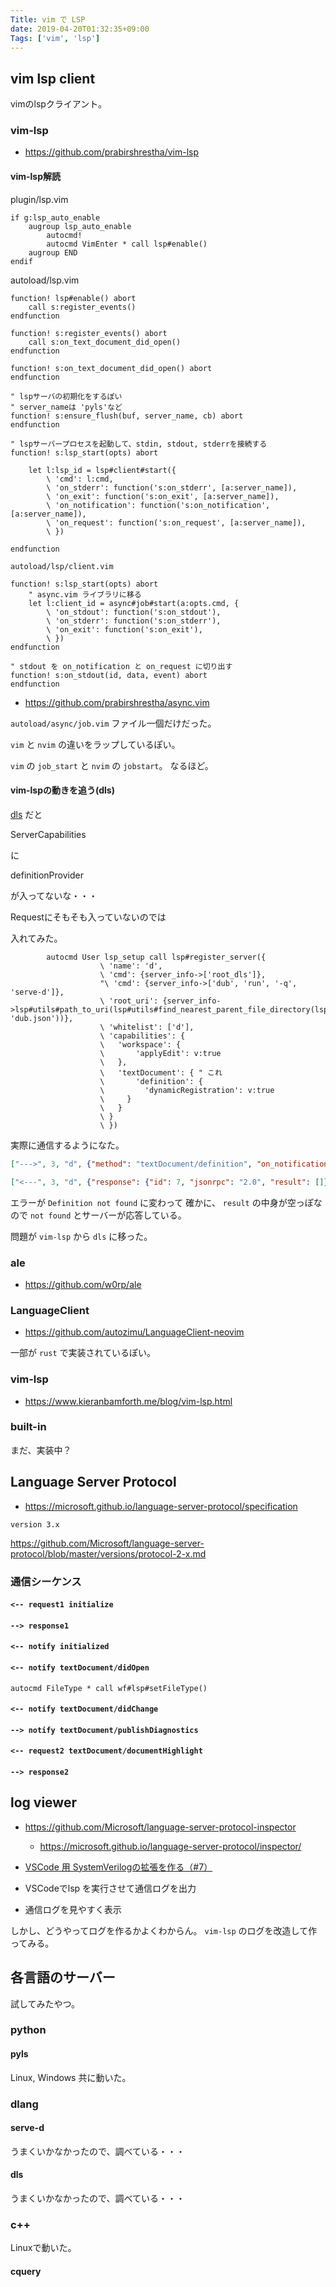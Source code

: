```yaml
---
Title: vim で LSP
date: 2019-04-20T01:32:35+09:00
Tags: ['vim', 'lsp']
---
```


## vim lsp client

vimのlspクライアント。

### vim-lsp

* https://github.com/prabirshrestha/vim-lsp

#### vim-lsp解読

plugin/lsp.vim

```vim
if g:lsp_auto_enable
    augroup lsp_auto_enable
        autocmd!
        autocmd VimEnter * call lsp#enable()
    augroup END
endif
```

autoload/lsp.vim

```vim
function! lsp#enable() abort
    call s:register_events()
endfunction

function! s:register_events() abort
    call s:on_text_document_did_open()
endfunction

function! s:on_text_document_did_open() abort
endfunction

" lspサーバの初期化をするぽい
" server_nameは 'pyls'など
function! s:ensure_flush(buf, server_name, cb) abort
endfunction

" lspサーバープロセスを起動して、stdin, stdout, stderrを接続する
function! s:lsp_start(opts) abort

    let l:lsp_id = lsp#client#start({
        \ 'cmd': l:cmd,
        \ 'on_stderr': function('s:on_stderr', [a:server_name]),
        \ 'on_exit': function('s:on_exit', [a:server_name]),
        \ 'on_notification': function('s:on_notification', [a:server_name]),
        \ 'on_request': function('s:on_request', [a:server_name]),
        \ })

endfunction
```

`autoload/lsp/client.vim`

```vim
function! s:lsp_start(opts) abort
    " async.vim ライブラリに移る
    let l:client_id = async#job#start(a:opts.cmd, {
        \ 'on_stdout': function('s:on_stdout'),
        \ 'on_stderr': function('s:on_stderr'),
        \ 'on_exit': function('s:on_exit'),
        \ })
endfunction

" stdout を on_notification と on_request に切り出す
function! s:on_stdout(id, data, event) abort
endfunction
```

* https://github.com/prabirshrestha/async.vim

`autoload/async/job.vim` ファイル一個だけだった。

`vim` と `nvim` の違いをラップしているぽい。

`vim` の `job_start` と `nvim` の `jobstart`。
なるほど。

#### vim-lspの動きを追う(dls)

[dls](https://github.com/d-language-server/dls) だと

ServerCapabilities 

に

definitionProvider

が入ってないな・・・

Requestにそもそも入っていないのでは

入れてみた。

```vim
        autocmd User lsp_setup call lsp#register_server({
                    \ 'name': 'd',
                    \ 'cmd': {server_info->['root_dls']},
                    "\ 'cmd': {server_info->['dub', 'run', '-q', 'serve-d']},
                    \ 'root_uri': {server_info->lsp#utils#path_to_uri(lsp#utils#find_nearest_parent_file_directory(lsp#utils#get_buffer_path(), 'dub.json'))},
                    \ 'whitelist': ['d'],
                    \ 'capabilities': {
                    \   'workspace': {
                    \       'applyEdit': v:true
                    \   },
                    \   'textDocument': { " これ
                    \       'definition': {
                    \         'dynamicRegistration': v:true
                    \     }
                    \   }
                    \ }
                    \ })
```

実際に通信するようになた。

```json
["--->", 3, "d", {"method": "textDocument/definition", "on_notification": "---funcref---", "params": {"textDocument": {"uri": "file:///home/ousttrue/work/d_hello/source/app.d"}, "position": {"character": 4, "line": 14}}}]
```

```json
["<---", 3, "d", {"response": {"id": 7, "jsonrpc": "2.0", "result": []}, "request": {"id": 7, "jsonrpc": "2.0", "method": "textDocument/definition", "params": {"textDocument": {"uri": "file:///home/ousttrue/work/d_hello/source/app.d"}, "position": {"character": 4, "line": 14}}}}]
```

エラーが `Definition not found` に変わって
確かに、 `result` の中身が空っぽなので `not found` とサーバーが応答している。

問題が `vim-lsp` から `dls` に移った。

### ale

* https://github.com/w0rp/ale

### LanguageClient

* https://github.com/autozimu/LanguageClient-neovim

一部が `rust` で実装されているぽい。

### vim-lsp

* https://www.kieranbamforth.me/blog/vim-lsp.html

### built-in

まだ、実装中？

## Language Server Protocol

* https://microsoft.github.io/language-server-protocol/specification

`version 3.x`

https://github.com/Microsoft/language-server-protocol/blob/master/versions/protocol-2-x.md

### 通信シーケンス

#### `<-- request1 initialize`
#### `--> response1`
#### `<-- notify initialized`
#### `<-- notify textDocument/didOpen`

```vim
autocmd FileType * call wf#lsp#setFileType()
```

#### `<-- notify textDocument/didChange`

#### `--> notify textDocument/publishDiagnostics`

#### `<-- request2 textDocument/documentHighlight`
#### `--> response2`

## log viewer

* https://github.com/Microsoft/language-server-protocol-inspector
    * https://microsoft.github.io/language-server-protocol/inspector/

* [VSCode 用 SystemVerilogの拡張を作る（#7）](https://qiita.com/Rockdoor/items/f5dca558bbc843d8f334)

* VSCodeでlsp を実行させて通信ログを出力
* 通信ログを見やすく表示

しかし、どうやってログを作るかよくわからん。
`vim-lsp` のログを改造して作ってみる。

## 各言語のサーバー

試してみたやつ。

### python

#### pyls

Linux, Windows 共に動いた。

### dlang

#### serve-d

うまくいかなかったので、調べている・・・

#### dls

うまくいかなかったので、調べている・・・

### c++

Linuxで動いた。

#### cquery

